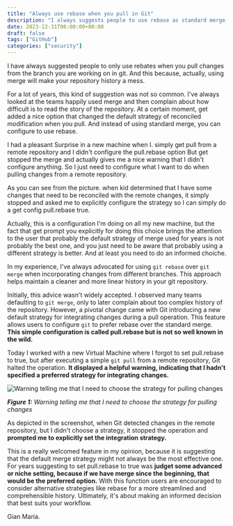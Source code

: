 ```yaml
---
title: "Always use rebase when you pull in Git"
description: "I always suggests people to use rebase as standard merge strategy, now it is becoming mainstream."
date: 2023-12-31T06:00:00+00:00
draft: false
tags: ["GitHub"]
categories: ["security"]
---
```


I have always suggested people to only use rebates when you pull changes from the branch you are working on in git. And this because, actually, using merge will make your repository history a mess.

For a lot of years, this kind of suggestion was not so common. I've always looked at the teams happily used merge and then complain about how difficult is to read the story of the repository. At a certain moment, get added a nice option that changed the default strategy of reconciled modification when you pull. And instead of using standard merge, you can configure to use rebase.

I had a pleasant Surprise in a new machine when I. simply get pull from a remote repository and I didn't configure the pull.rebase option But get stopped the merge and actually gives me a nice warning that I didn't configure anything. So I just need to configure what I want to do when pulling changes from a remote repository.



As you can see from the picture. when kid determined that I have some changes that need to be reconciled with the remote changes, it simply stopped and asked me to explicitly configure the strategy so I can simply do a get config pull.rebase true. 

Actually, this is a configuration I'm doing on all my new machine, but the fact that get prompt you explicitly for doing this choice brings the attention to the user that probably the default strategy of merge used for years is not probably the best one, and you just need to be aware that probably using a different strategy is better. And at least you need to do an informed choiche.

In my experience, I've always advocated for using `git rebase` over `git merge` when incorporating changes from different branches. This approach helps maintain a cleaner and more linear history in your git repository. 

Initially, this advice wasn't widely accepted. I observed many teams defaulting to `git merge`, only to later complain about too complex history of the repository. However, a pivotal change came with Git introducing a new default strategy for integrating changes during a pull operation. This feature allows users to configure `git` to prefer rebase over the standard merge. **This simple configuration is called pull.rebase but is not so well known in the wild.**

Today I worked with a new Virtual Machine where I forgot to set pull.rebase to true, but after executing a simple `git pull` from a remote repository, Git halted the operation. **It displayed a helpful warning, indicating that I hadn't specified a preferred strategy for integrating changes.**

![Warning telling me that I need to choose the strategy for pulling changes](../images/gitrebase.png)

***Figure 1:*** *Warning telling me that I need to choose the strategy for pulling changes*

As depicted in the screenshot, when Git detected changes in the remote repository, but I didn't choose a strategy, it stopped the operation and **prompted me to explicitly set the integration strategy.** 

This is a really welcomed feature in my opinion, because it is suggesting that the default merge strategy might not always be the most effective one. For years suggesting to set pull.rebase to true was **judget some advanced or niche setting, because if we have merge since the beginning, that would be the preferred option.** With this function users are encouraged to consider alternative strategies like rebase for a more streamlined and comprehensible history. Ultimately, it's about making an informed decision that best suits your workflow.

Gian Maria.


